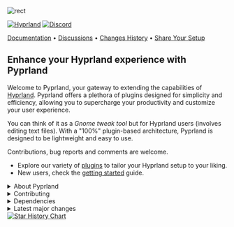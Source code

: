 ![rect](https://github.com/hyprland-community/pyprland/assets/238622/3fab93b6-6445-4e7b-b757-035095b5c8e8)

[![Hyprland](https://img.shields.io/badge/Made%20for-Hyprland-blue)](https://github.com/hyprwm/Hyprland)
[![Discord](https://img.shields.io/discord/1055990214411169892?label=discord)](https://discord.com/channels/1055990214411169892/1230972154330218526)

[Documentation](https://github.com/hyprland-community/pyprland/wiki) • [Discussions](https://github.com/hyprland-community/pyprland/discussions) • [Changes History](https://github.com/hyprland-community/pyprland/releases) • [Share Your Setup](https://github.com/hyprland-community/pyprland/discussions/46)


## Enhance your Hyprland experience with Pyprland

Welcome to Pyprland, your gateway to extending the capabilities of [Hyprland](https://hyprland.org/). Pyprland offers a plethora of plugins designed for simplicity and efficiency, allowing you to supercharge your productivity and customize your user experience.

You can think of it as a *Gnome tweak tool* but for Hyprland users (involves editing text files). With a "100%" plugin-based architecture, Pyprland is designed to be lightweight and easy to use.

Contributions, bug reports and comments are welcome.

- Explore our variety of [plugins](https://github.com/hyprland-community/pyprland/wiki/Plugins) to tailor your Hyprland setup to your liking.
- New users, check the [getting started](https://github.com/hyprland-community/pyprland/wiki/Getting-started) guide.


<details>
<summary>
About Pyprland
</summary>

[![Packaging Status](https://repology.org/badge/vertical-allrepos/pyprland.svg)](https://repology.org/project/pyprland/versions)

🎉 Hear what others are saying:
- ["It just works very very well" - The Linux Cast (video)](https://youtu.be/Cjn0SFyyucY?si=hGb0TM9IDvlbcD6A&t=131) - February 2024
- [You NEED This in your Hyprland Config - LibrePhoenix (video)](https://www.youtube.com/watch?v=CwGlm-rpok4) - October 2023 (*Now [TOML](https://toml.io/en/) format is preferred over [JSON](https://www.w3schools.com/js/js_json_intro.asp))
</details>

<details>

<summary>
Contributing
</summary>

Check out the [creating a pull request](https://docs.github.com/fr/pull-requests/collaborating-with-pull-requests/proposing-changes-to-your-work-with-pull-requests/creating-a-pull-request) document for guidance.

- Report bugs or propose features [here](https://github.com/hyprland-community/pyprland/issues)
- Improve our [wiki](https://github.com/hyprland-community/pyprland/wiki)

and if you have coding skills you can also

- Enhance the coverage of our [tests](https://github.com/hyprland-community/pyprland/tree/main/tests)
- Propose & write new plugins or enhancements

</details>

<details>
<summary>
Dependencies
</summary>

- **Hyprland** >= 0.37
- **Python** >= 3.11
    - **aiofiles**
</details>

<details>
<summary>
Latest major changes
</summary>

Check the [Releases change log](https://github.com/hyprland-community/pyprland/releases) for more information

### 2.2

- Added [wallpapers](https://github.com/hyprland-community/pyprland/wiki/wallpapers) and [system_notifier](https://github.com/hyprland-community/pyprland/wiki/system_notifier) plugins.
- Deprecated [class_match](https://github.com/hyprland-community/pyprland/wiki/scratchpads_nonstandard) in [scratchpads](https://github.com/hyprland-community/pyprland/wiki/scratchpads)
- Added [gbar](https://github.com/hyprland-community/pyprland/wiki/gbar) in 2.2.6
- [scratchpads](https://github.com/hyprland-community/pyprland/wiki/scratchpads) supports multiple client windows (in 2.2.11 and 2.2.13)
- [Monitors](https://github.com/hyprland-community/pyprland/wiki/monitors) and [scratchpads](https://github.com/hyprland-community/pyprland/wiki/scratchpads) supports rotation in 2.2.13
- Improve [Nix support](https://github.com/hyprland-community/pyprland/wiki/Nix)


### 2.1

- Requires Hyprland >= 0.37
- [Monitors](https://github.com/hyprland-community/pyprland/wiki/monitors) plugin improvements.

### 2.0

- New dependency: [aiofiles](https://pypi.org/project/aiofiles/)
- Added [hysteresis](https://github.com/hyprland-community/pyprland/wiki/scratchpads#hysteresis-optional) support for [scratchpads](https://github.com/hyprland-community/pyprland/wiki/scratchpads).

### 1.10

- New [fetch_client_menu](https://github.com/hyprland-community/pyprland/wiki/fetch_client_menu) and [shortcuts_menu](https://github.com/hyprland-community/pyprland/wiki/shortcuts_menu) plugins.

### 1.9

- Introduced [shortcuts_menu](https://github.com/hyprland-community/pyprland/wiki/shortcuts_menu) plugin.

### 1.8

- Requires Hyprland >= 0.30
- Added [layout_center](https://github.com/hyprland-community/pyprland/wiki/layout_center) plugin.

</details>

<a href="https://star-history.com/#fdev31/pyprland&Date">
  <picture>
    <source media="(prefers-color-scheme: dark)" srcset="https://api.star-history.com/svg?repos=fdev31/pyprland&type=Timeline&theme=dark" />
    <source media="(prefers-color-scheme: light)" srcset="https://api.star-history.com/svg?repos=fdev31/pyprland&type=Timeline" />
    <img alt="Star History Chart" src="https://api.star-history.com/svg?repos=fdev31/pyprland&type=Timeline" />
  </picture>
</a>
